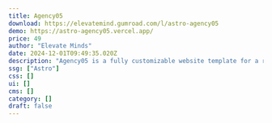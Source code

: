 ```yaml
---
title: Agency05
download: https://elevatemind.gumroad.com/l/astro-agency05
demo: https://astro-agency05.vercel.app/
price: 49
author: "Elevate Minds"
date: 2024-12-01T09:49:35.020Z
description: "Agency05 is a fully customizable website template for a robust agency website."
ssg: ["Astro"]
css: []
ui: []
cms: []
category: []
draft: false
---
```

